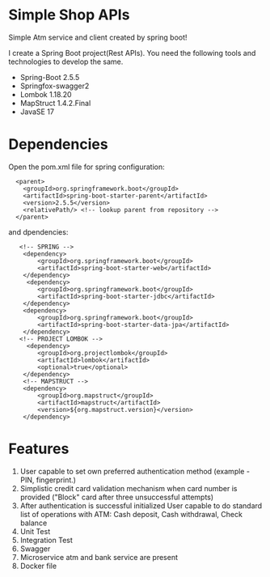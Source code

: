 # Simple Shop APIs
Simple Atm service and client created by spring boot!

I create a Spring Boot project(Rest APIs). You need the following tools and technologies to develop the same.
- Spring-Boot 2.5.5
- Springfox-swagger2 
- Lombok 1.18.20
- MapStruct 1.4.2.Final
- JavaSE 17

# Dependencies
Open the pom.xml file for spring configuration:

      <parent>
        <groupId>org.springframework.boot</groupId>
        <artifactId>spring-boot-starter-parent</artifactId>
        <version>2.5.5</version>
        <relativePath/> <!-- lookup parent from repository -->
      </parent>

and dpendencies:

       <!-- SPRING -->
        <dependency>
            <groupId>org.springframework.boot</groupId>
            <artifactId>spring-boot-starter-web</artifactId>
        </dependency>
         <dependency>
            <groupId>org.springframework.boot</groupId>
            <artifactId>spring-boot-starter-jdbc</artifactId>
        </dependency>
        <dependency>
            <groupId>org.springframework.boot</groupId>
            <artifactId>spring-boot-starter-data-jpa</artifactId>
        </dependency>
       <!-- PROJECT LOMBOK -->
         <dependency>
            <groupId>org.projectlombok</groupId>
            <artifactId>lombok</artifactId>
            <optional>true</optional>
        </dependency>
        <!-- MAPSTRUCT -->
        <dependency>
            <groupId>org.mapstruct</groupId>
            <artifactId>mapstruct</artifactId>
            <version>${org.mapstruct.version}</version>
        </dependency>
         


# Features

1. User capable to set own preferred authentication method (example - PIN, fingerprint.)
2. Simplistic credit card validation mechanism when card number is provided ("Block" card after three unsuccessful attempts)
3. After authentication is successful initialized User capable to do standard list of operations with ATM: Cash deposit, Cash withdrawal, Check balance
4. Unit Test
5. Integration Test
6. Swagger 
7. Microservice atm and bank service are present
8. Docker file